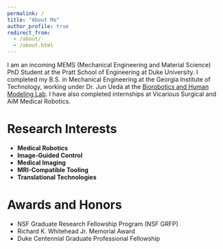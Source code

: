 ```yaml
---
permalink: /
title: "About Me"
author_profile: true
redirect_from: 
  - /about/
  - /about.html
---
```


I am an incoming MEMS (Mechanical Engineering and Material Science) PhD Student at the Pratt School of Engineering at Duke University. I completed my B.S. in Mechanical Engineering at the Georgia Institute of Technology, working under Dr. Jun Ueda at the [Biorobotics and Human Modeling Lab](https://www.biorobotics.gatech.edu/wp/). I have also completed internships at Vicarious Surgical and AiM Medical Robotics. 

Research Interests
======
- **Medical Robotics**
- **Image-Guided Control**
- **Medical Imaging**
- **MRI-Compatible Tooling**
- **Translational Technologies**

Awards and Honors
======
- NSF Graduate Research Fellowship Program (NSF GRFP)
- Richard K. Whitehead Jr. Memorial Award
- Duke Centennial Graduate Professional Fellowship
